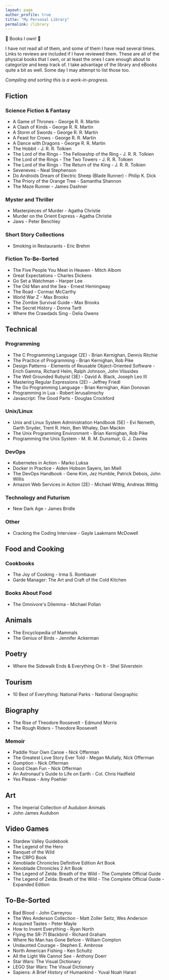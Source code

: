 ```yaml
---
layout: page
author_profile: true
title: "My Personal Library"
permalink: /library
---
```


:book: Books I own! :book:

I have not read all of them, and some of them I have read several times. Links
to reviews are included if I have reviewed them. These are all of the physical
books that I own, or at least the ones I care enough about to categorize and
keep track of. I take advantage of the library and eBooks quite a bit as well.
Some day I may attempt to list those too.


*Compiling and sorting this is a work-in-progress.*

## Fiction

### Science Fiction & Fantasy

- A Game of Thrones - George R. R. Martin
- A Clash of Kinds - George R. R. Martin
- A Storm of Swords - George R. R. Martin
- A Feast for Crows - George R. R. Martin
- A Dance with Dragons - George R. R. Martin
- The Hobbit - J. R. R. Tolkien
- The Lord of the Rings - The Fellowship of the Ring - J. R. R. Tolkien
- The Lord of the Rings - The Two Towers - J. R. R. Tolkien
- The Lord of the Rings - The Return of the King - J. R. R. Tolkien
- Seveneves - Neal Stephenson
- Do Androids Dream of Electric Sheep (Blade Runner) - Philip K. Dick
- The Priory of the Orange Tree - Samantha Shannon
- The Maze Runner - James Dashner

### Myster and Thriller

- Masterpieces of Murder - Agatha Christie
- Murder on the Orient Express - Agatha Christie
- Jaws - Peter Benchley

### Short Story Collections

- Smoking in Restaurants - Eric Brehm

### Fiction To-Be-Sorted

- The Five People You Meet in Heaven - Mitch Albom
- Great Expectations - Charles Dickens
- Go Set a Watchman - Harper Lee
- The Old Man and the Sea - Ernest Hemingway
- The Road - Cormac McCarthy
- World War Z - Max Brooks
- The Zombie Survival Guide - Max Brooks
- The Secret History - Donna Tartt
- Where the Crawdads Sing - Delia Owens

## Technical

### Programming

- The C Programming Language (2E) - Brian Kernighan, Dennis Ritchie
- The Practice of Programming - Brian Kernighan, Rob Pike
- Design Patterns - Elements of Reusable Object-Oriented Software - Erich
  Gamma, Richard Helm, Ralph Johnson, John Vlissides
- The Well Grounded Rubyist (3E) - David A. Black, Joseph Leo III
- Mastering Regular Expressions (2E) - Jeffrey Friedl
- The Go Programming Language - Brian Kernighan, Alan Donovan
- Programming in Lua - Robert lerusalimschy
- Javascript: The Good Parts - Douglas Crockford

### Unix/Linux

- Unix and Linux System Administration Handbook (5E) - Evi Nemeth, Garth
  Snyder, Trent R. Hein, Ben Whaley, Dan Mackin
- The Unix Programming Environment - Brian Kernighan, Rob Pike
- Programming the Unix System - M. R. M. Dunsmuir, G. J. Davies

### DevOps

- Kubernetes in Action - Marko Luksa
- Docker in Practice - Aiden Hobson Sayers, Ian Miell
- The DevOps Handbook - Gene Kim, Jez Humble, Patrick Debois, John Willis
- Amazon Web Services in Action (2E) - Michael Wittig, Andreas Wittig

### Technology and Futurism

- New Dark Age - James Bridle

### Other

- Cracking the Coding Interview - Gayle Laakmann McDowell

## Food and Cooking

### Cookbooks

- The Joy of Cooking - Irma S. Rombauer
- Garde Manager: The Art and Craft of the Cold Kitchen

### Books About Food

- The Omnivore's Dilemma - Michael Pollan

## Animals

- The Encyclopedia of Mammals
- The Genius of Birds - Jennifer Ackerman

## Poetry

- Where the Sidewalk Ends & Everything On It - Shel Silverstein

## Tourism

- 10 Best of Everything: National Parks - National Geographic

## Biography

- The Rise of Theodore Roosevelt - Edmund Morris
- The Rough Riders - Theodore Roosevelt

### Memoir

- Paddle Your Own Canoe - Nick Offerman
- The Greatest Love Story Ever Told - Megan Mullally, Nick Offerman
- Gumption - Nick Offerman
- Good Clean Fun - Nick Offerman
- An Astronaut's Guide to Life on Earth - Col. Chris Hadfield
- Yes Please - Amy Poehler

## Art

- The Imperial Collection of Audubon Animals
- John James Audubon

## Video Games
- Stardew Valley Guidebook
- The Legend of the Hero
- Banquet of the Wild
- The CRPG Book
- Xenoblade Chronicles Definitive Edition Art Book
- Xenoblade Chronicles 2 Art Book
- The Legend of Zelda: Breath of the Wild - The Complete Official Guide
- The Legend of Zelda: Breath of the Wild - The Complete Official Guide - Expanded Edition

## To-Be-Sorted

- Bad Blood - John Carreyrou
- The Wes Anderson Collection - Matt Zoller Seitz, Wes Anderson
- Acquired Tastes - Peter Mayle
- How to Invent Everything - Ryan North
- Flying the SR-71 Blackbird - Richard Graham
- Where No Man has Gone Before - William Compton
- Undaunted Courage - Stephen E. Ambrose
- North American Fishing - Ken Schultz
- All the Light We Cannot See - Anthony Doerr
- Star Wars: The Visual Dictionary
- LEGO Star Wars: The Visual Dictionary
- Sapiens: A Brief History of Humankind - Yuval Noah Harari
